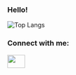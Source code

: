 <h3>Hello!</h3>

![Top Langs](https://github-readme-stats.vercel.app/api/top-langs/?username=sloaneeliza&layout=compact&hide=jupyternotebook)

<h3 align="left">Connect with me:</h3>
<p align="left">
<a href="https://www.linkedin.com/in/sloane-wright/" target="blank"><img align="center" src="https://cdn.jsdelivr.net/npm/simple-icons@3.0.1/icons/linkedin.svg" alt="" height="30" width="40" /></a>
